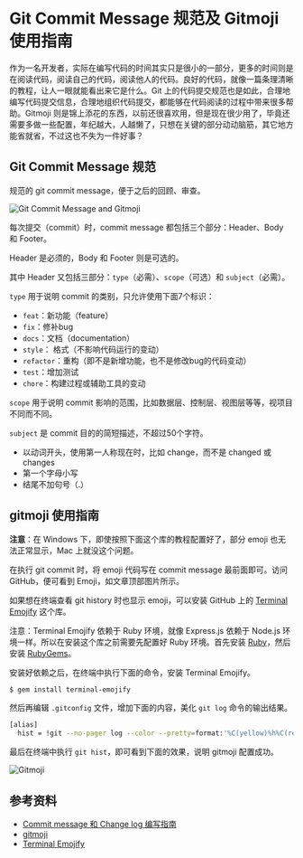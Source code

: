 # Git Commit Message 规范及 Gitmoji 使用指南

作为一名开发者，实际在编写代码的时间其实只是很小的一部分，更多的时间则是在阅读代码，阅读自己的代码，阅读他人的代码。良好的代码，就像一篇条理清晰的教程，让人一眼就能看出来它是什么。Git 上的代码提交规范也是如此，合理地编写代码提交信息，合理地组织代码提交，都能够在代码阅读的过程中带来很多帮助。Gitmoji 则是锦上添花的东西，以前还很喜欢用，但是现在很少用了，毕竟还需要多做一些配置，年纪越大，人越懒了，只想在关键的部分动动脑筋，其它地方能省就省，不过这也不失为一件好事？

## Git Commit Message 规范

规范的 git commit message，便于之后的回顾、审查。

![Git Commit Message and Gitmoji](https://gitee.com/samsara9527/Pics/raw/master/git-commit-convention/git-commit-message-and-gitmoji.png)

每次提交（commit）时，commit message 都包括三个部分：Header、Body 和 Footer。

Header 是必须的，Body 和 Footer 则是可选的。

其中 Header 又包括三部分：`type`（必需）、`scope`（可选）和 `subject`（必需）。

`type` 用于说明 commit 的类别，只允许使用下面7个标识：

- `feat`：新功能（feature）
- `fix`：修补bug
- `docs`：文档（documentation）
- `style`： 格式（不影响代码运行的变动）
- `refactor`：重构（即不是新增功能，也不是修改bug的代码变动）
- `test`：增加测试
- `chore`：构建过程或辅助工具的变动

`scope` 用于说明 commit 影响的范围，比如数据层、控制层、视图层等等，视项目不同而不同。

`subject` 是 commit 目的的简短描述，不超过50个字符。

- 以动词开头，使用第一人称现在时，比如 change，而不是 changed 或 changes
- 第一个字母小写
- 结尾不加句号（.）

## gitmoji 使用指南

**注意**：在 Windows 下，即使按照下面这个库的教程配置好了，部分 emoji 也无法正常显示，Mac 上就没这个问题。

在执行 git commit 时，将 emoji 代码写在 commit message 最前面即可。访问 GitHub，便可看到 Emoji，如文章顶部图片所示。

如果想在终端查看 git history 时也显示 emoji，可以安装 GitHub 上的 [Terminal Emojify](https://github.com/as-cii/terminal-emojify) 这个库。

注意：Terminal Emojify 依赖于 Ruby 环境，就像 Express.js 依赖于 Node.js 环境一样。所以在安装这个库之前需要先配置好 Ruby 环境。首先安装 [Ruby](https://www.ruby-lang.org/en/downloads/)，然后安装 [RubyGems](https://rubygems.org/pages/download)。

安装好依赖之后，在终端中执行下面的命令，安装 Terminal Emojify。

```bash
$ gem install terminal-emojify
```

然后再编辑 `.gitconfig` 文件，增加下面的内容，美化 `git log` 命令的输出结果。

```bash
[alias]
  hist = !git --no-pager log --color --pretty=format:'%C(yellow)%h%C(reset)%C(bold red)%d%C(reset) %s %C(black)— %an (%ad)%C(reset)' --relative-date | emojify | less --RAW-CONTROL-CHARS
```

最后在终端中执行 `git hist`，即可看到下面的效果，说明 gitmoji 配置成功。

![Gitmoji](https://gitee.com/samsara9527/Pics/raw/master/git-commit-convention/gitmoji.png)

## 参考资料

- [Commit message 和 Change log 编写指南](http://www.ruanyifeng.com/blog/2016/01/commit_message_change_log.html)
- [gitmoji](https://gitmoji.carloscuesta.me/)
- [Terminal Emojify](https://github.com/as-cii/terminal-emojify)

